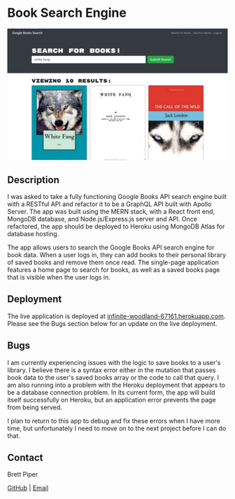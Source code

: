 # Book Search Engine

![Screenshot of the book search page for a logged in user](/client/src/assets/images/screenshot.PNG "Screenshot of the book search page for a logged in user")

## Description

I was asked to take a fully functioning Google Books API search engine built with a RESTful API and refactor it to be a GraphQL API built with Apollo Server. The app was built using the MERN stack, with a React front end, MongoDB database, and Node.js/Express.js server and API. Once refactored, the app should be deployed to Heroku using MongoDB Atlas for database hosting.

The app allows users to search the Google Books API search engine for book data. When a user logs in, they can add books to their personal library of saved books and remove them once read. The single-page application features a home page to search for books, as well as a saved books page that is visible when the user logs in.

## Deployment

The live application is deployed at [infinite-woodland-67161.herokuapp.com](https://infinite-woodland-67161.herokuapp.com/). Please see the Bugs section below for an update on the live deployment.

## Bugs

I am currently experiencing issues with the logic to save books to a user's library. I believe there is a syntax error either in the mutation that passes book data to the user's saved books array or the code to call that query. I am also running into a problem with the Heroku deployment that appears to be a database connection problem. In its current form, the app will build itself successfully on Heroku, but an application error prevents the page from being served.

I plan to return to this app to debug and fix these errors when I have more time, but unfortunately I need to move on to the next project before I can do that.

## Contact

Brett Piper

[GitHub](https://github.com/bpiper91) | [Email](mailto:bpiper91@gmail.com)
